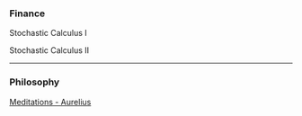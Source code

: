 ### Finance

Stochastic Calculus I

Stochastic Calculus II

---

### Philosophy

[Meditations - Aurelius](assets/meditations.html)
